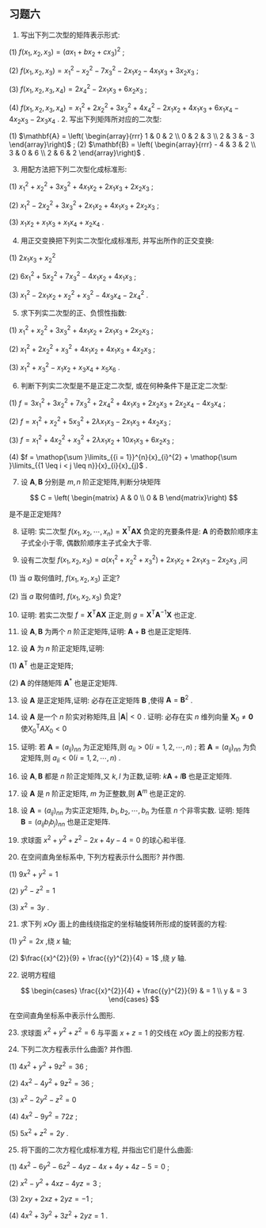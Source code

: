 ## 习题六

1. 写出下列二次型的矩阵表示形式:

(1) $f\left( {{x}_{1},{x}_{2},{x}_{3}}\right) = {\left( a{x}_{1} + b{x}_{2} + c{x}_{3}\right) }^{2}$ ;

(2) $f\left( {{x}_{1},{x}_{2},{x}_{3}}\right) = {x}_{1}^{2} - {x}_{2}^{2} - 7{x}_{3}^{2} - 2{x}_{1}{x}_{2} - 4{x}_{1}{x}_{3} + 3{x}_{2}{x}_{3}$ ;

(3) $f\left( {{x}_{1},{x}_{2},{x}_{3},{x}_{4}}\right) = 2{x}_{4}^{2} - 2{x}_{1}{x}_{3} + 6{x}_{2}{x}_{3}$ ;

(4) $f\left( {{x}_{1},{x}_{2},{x}_{3},{x}_{4}}\right) = {x}_{1}^{2} + 2{x}_{2}^{2} + 3{x}_{3}^{2} + 4{x}_{4}^{2} - 2{x}_{1}{x}_{2} + 4{x}_{1}{x}_{3} + 6{x}_{1}{x}_{4} - 4{x}_{2}{x}_{3} - 2{x}_{3}{x}_{4}$ . 2. 写出下列矩阵所对应的二次型:

(1) $\mathbf{A} = \left( \begin{array}{rrr} 1 & 0 & 2 \\ 0 & 2 & 3 \\ 2 & 3 & - 3 \end{array}\right)$ ; (2) $\mathbf{B} = \left( \begin{array}{rrr} - 4 & 3 & 2 \\ 3 & 0 & 6 \\ 2 & 6 & 2 \end{array}\right)$ .

3. 用配方法把下列二次型化成标准形:

(1) ${x}_{1}^{2} + {x}_{2}^{2} + 3{x}_{3}^{2} + 4{x}_{1}{x}_{2} + 2{x}_{1}{x}_{3} + 2{x}_{2}{x}_{3}$ ;

(2) ${x}_{1}^{2} - 2{x}_{2}^{2} + 3{x}_{3}^{2} + 2{x}_{1}{x}_{2} + 4{x}_{1}{x}_{3} + 2{x}_{2}{x}_{3}$ ;

(3) ${x}_{1}{x}_{2} + {x}_{1}{x}_{3} + {x}_{1}{x}_{4} + {x}_{2}{x}_{4}$ .

4. 用正交变换把下列实二次型化成标准形, 并写出所作的正交变换:

(1) $2{x}_{1}{x}_{3} + {x}_{2}^{2}$

(2) $6{x}_{1}^{2} + 5{x}_{2}^{2} + 7{x}_{3}^{2} - 4{x}_{1}{x}_{2} + 4{x}_{1}{x}_{3}$ ;

(3) ${x}_{1}^{2} - 2{x}_{1}{x}_{2} + {x}_{2}^{2} + {x}_{3}^{2} - 4{x}_{3}{x}_{4} - 2{x}_{4}^{2}$ .

5. 求下列实二次型的正、负惯性指数:

(1) ${x}_{1}^{2} + {x}_{2}^{2} + 3{x}_{3}^{2} + 4{x}_{1}{x}_{2} + 2{x}_{1}{x}_{3} + 2{x}_{2}{x}_{3}$ ;

(2) ${x}_{1}^{2} + 2{x}_{2}^{2} + {x}_{3}^{2} + 4{x}_{1}{x}_{2} + 4{x}_{1}{x}_{3} + 4{x}_{2}{x}_{3}$ ;

(3) ${x}_{1}^{2} + {x}_{3}^{2} - {x}_{1}{x}_{2} + {x}_{3}{x}_{4} + {x}_{5}{x}_{6}$ .

6. 判断下列实二次型是不是正定二次型, 或在何种条件下是正定二次型:

(1) $f = 3{x}_{1}^{2} + 3{x}_{2}^{2} + 7{x}_{3}^{2} + 2{x}_{4}^{2} + 4{x}_{1}{x}_{3} + 2{x}_{2}{x}_{3} + 2{x}_{2}{x}_{4} - 4{x}_{3}{x}_{4}$ ;

(2) $f = {x}_{1}^{2} + {x}_{2}^{2} + 5{x}_{3}^{2} + {2\lambda }{x}_{1}{x}_{3} - 2{x}_{1}{x}_{3} + 4{x}_{2}{x}_{3}$ ;

(3) $f = {x}_{1}^{2} + 4{x}_{2}^{2} + {x}_{3}^{2} + {2\lambda }{x}_{1}{x}_{2} + {10}{x}_{1}{x}_{3} + 6{x}_{2}{x}_{3}$ ;

(4) $f = \mathop{\sum }\limits_{{i = 1}}^{n}{x}_{i}^{2} + \mathop{\sum }\limits_{{1 \leq i < j \leq n}}{x}_{i}{x}_{j}$ .

7. 设 $\mathbf{A},\mathbf{B}$ 分别是 $m, n$ 阶正定矩阵,判断分块矩阵

$$
C = \left( \begin{matrix} A & 0 \\ 0 & B \end{matrix}\right)
$$

是不是正定矩阵?

8. 证明: 实二次型 $f\left( {{x}_{1},{x}_{2},\cdots ,{x}_{n}}\right) = {\mathbf{X}}^{\mathrm{T}}\mathbf{A}\mathbf{X}$ 负定的充要条件是: $\mathbf{A}$ 的奇数阶顺序主子式全小于零, 偶数阶顺序主子式全大于零.

9. 设有二次型 $f\left( {{x}_{1},{x}_{2},{x}_{3}}\right) = a\left( {{x}_{1}^{2} + {x}_{2}^{2} + {x}_{3}^{2}}\right) + 2{x}_{1}{x}_{2} + 2{x}_{1}{x}_{3} - 2{x}_{2}{x}_{3}$ ,问

(1) 当 $a$ 取何值时, $f\left( {{x}_{1},{x}_{2},{x}_{3}}\right)$ 正定?

(2) 当 $a$ 取何值时, $f\left( {{x}_{1},{x}_{2},{x}_{3}}\right)$ 负定?

10. 证明: 若实二次型 $f = {\mathbf{X}}^{\mathrm{T}}\mathbf{A}\mathbf{X}$ 正定,则 $g = {\mathbf{X}}^{\mathrm{T}}{\mathbf{A}}^{-1}\mathbf{X}$ 也正定.

11. 设 $\mathbf{A},\mathbf{B}$ 为两个 $n$ 阶正定矩阵,证明: $\mathbf{A} + \mathbf{B}$ 也是正定矩阵.

12. 设 $\mathbf{A}$ 为 $n$ 阶正定矩阵,证明:

(1) ${\mathbf{A}}^{\mathrm{T}}$ 也是正定矩阵;

(2) $\mathbf{A}$ 的伴随矩阵 ${\mathbf{A}}^{ * }$ 也是正定矩阵.

13. 设 $\mathbf{A}$ 是正定矩阵,证明: 必存在正定矩阵 $\mathbf{B}$ ,使得 $\mathbf{A} = {\mathbf{B}}^{2}$ .

14. 设 $\mathbf{A}$ 是一个 $n$ 阶实对称矩阵,且 $\left| \mathbf{A}\right| < 0$ . 证明: 必存在实 $n$ 维列向量 ${\mathbf{X}}_{0} \neq \mathbf{0}$ 使${X}_{0}^{\mathrm{T}}A{X}_{0} < 0$

15. 证明: 若 $\mathbf{A} = {\left( {a}_{ij}\right) }_{nn}$ 为正定矩阵,则 ${a}_{ii} > 0\left( {i = 1,2,\cdots , n}\right)$ ; 若 $\mathbf{A} = {\left( {a}_{ij}\right) }_{nn}$ 为负定矩阵,则 ${a}_{ii} < 0\left( {i = 1,2,\cdots , n}\right)$ .

16. 设 $\mathbf{A},\mathbf{B}$ 都是 $n$ 阶正定矩阵,又 $k, l$ 为正数,证明: $k\mathbf{A} + l\mathbf{B}$ 也是正定矩阵.

17. 设 $\mathbf{A}$ 是 $n$ 阶正定矩阵, $m$ 为正整数,则 ${\mathbf{A}}^{m}$ 也是正定的.

18. 设 $\mathbf{A} = {\left( {a}_{ij}\right) }_{nn}$ 为实正定矩阵, ${b}_{1},{b}_{2},\cdots ,{b}_{n}$ 为任意 $n$ 个非零实数. 证明: 矩阵 $\mathbf{B} = {\left( {a}_{ij}{b}_{i}{b}_{j}\right) }_{nn}$ 也是正定矩阵.

19. 求球面 ${x}^{2} + {y}^{2} + {z}^{2} - {2x} + {4y} - 4 = 0$ 的球心和半径.

20. 在空间直角坐标系中, 下列方程表示什么图形? 并作图.

(1) $9{x}^{2} + {y}^{2} = 1$

(2) ${y}^{2} - {z}^{2} = 1$

(3) ${x}^{2} = {3y}$ .

21. 求下列 ${xOy}$ 面上的曲线绕指定的坐标轴旋转所形成的旋转面的方程:

(1) ${y}^{2} = {2x}$ ,绕 $x$ 轴;

(2) $\frac{{x}^{2}}{9} + \frac{{y}^{2}}{4} = 1$ ,绕 $y$ 轴.

22. 说明方程组

$$
\begin{cases} \frac{{x}^{2}}{4} + \frac{{y}^{2}}{9} & = 1 \\ y & = 3 \end{cases}
$$

在空间直角坐标系中表示什么图形.

23. 求球面 ${x}^{2} + {y}^{2} + {z}^{2} = 6$ 与平面 $x + z = 1$ 的交线在 ${xOy}$ 面上的投影方程.

24. 下列二次方程表示什么曲面? 并作图.

(1) $4{x}^{2} + {y}^{2} + 9{z}^{2} = {36}$ ;

(2) $4{x}^{2} - 4{y}^{2} + 9{z}^{2} = {36}$ ;

(3) ${x}^{2} - 2{y}^{2} - {z}^{2} = 0$

(4) $4{x}^{2} - 9{y}^{2} = {72z}$ ;

(5) $5{x}^{2} + {z}^{2} = {2y}$ .

25. 将下面的二次方程化成标准方程, 并指出它们是什么曲面:

(1) $4{x}^{2} - 6{y}^{2} - 6{z}^{2} - {4yz} - {4x} + {4y} + {4z} - 5 = 0$ ;

(2) ${x}^{2} - {y}^{2} + {4xz} - {4yz} = 3$ ;

(3) ${2xy} + {2xz} + {2yz} = - 1$ ;

(4) $4{x}^{2} + 3{y}^{2} + 3{z}^{2} + {2yz} = 1$ .